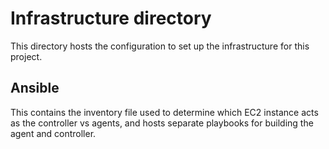 # Infrastructure directory
This directory hosts the configuration to set up the infrastructure for this project.

## Ansible
This contains the inventory file used to determine which EC2 instance acts as the controller
vs agents, and hosts separate playbooks for building the agent and controller.


